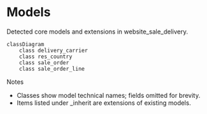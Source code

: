 # Models

Detected core models and extensions in website_sale_delivery.

```mermaid
classDiagram
    class delivery_carrier
    class res_country
    class sale_order
    class sale_order_line
```

Notes
- Classes show model technical names; fields omitted for brevity.
- Items listed under _inherit are extensions of existing models.
